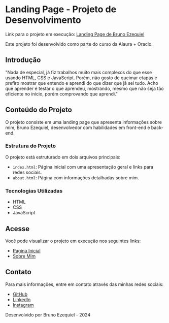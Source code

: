 # Landing Page - Projeto de Desenvolvimento

Link para o projeto em execução: [Landing Page de Bruno Ezequiel](https://brunoezequiel.vercel.app/)

Este projeto foi desenvolvido como parte do curso da Alaura + Oraclo.

## Introdução

"Nada de especial, já fiz trabalhos muito mais complexos do que esse usando HTML, CSS e JavaScript. Porém, não gosto de queimar etapas e prefiro mostrar que entendo e aprendi do que dizer que já sei tudo. Acho que aprender é testar o que aprendeu, mostrando, mesmo que não seja tão eficiente no início, porém comprovando que aprendi."

## Conteúdo do Projeto

O projeto consiste em uma landing page que apresenta informações sobre mim, Bruno Ezequiel, desenvolvedor com habilidades em front-end e back-end.

### Estrutura do Projeto

O projeto está estruturado em dois arquivos principais:

- `index.html`: Página inicial com uma apresentação geral e links para redes sociais.
- `about.html`: Página com informações detalhadas sobre mim.

### Tecnologias Utilizadas

- HTML
- CSS
- JavaScript

## Acesse

Você pode visualizar o projeto em execução nos seguintes links:

- [Página Inicial](index.html)
- [Sobre Mim](about.html)

## Contato

Para mais informações, entre em contato através das minhas redes sociais:

- [GitHub](https://github.com/BrunoEzekiel)
- [LinkedIn](https://www.linkedin.com/in/brunoezequiel-dev/)
- [Instagram](https://www.instagram.com/pythonico.py/)

Desenvolvido por Bruno Ezequiel - 2024
